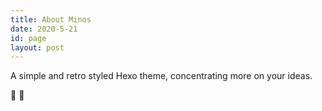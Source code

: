 ```yaml
---
title: About Minos
date: 2020-5-21
id: page
layout: post
---
```


A simple and retro styled Hexo theme, concentrating more on your ideas.

:tada: :100:
